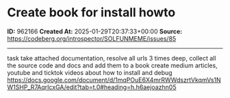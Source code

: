 # Create book for install howto

**ID:** 962166
**Created At:** 2025-01-29T20:37:33+00:00
**Source:** https://codeberg.org/introspector/SOLFUNMEME/issues/85

---

task take attached documentation, 
resolve all urls 3 times deep,
collect all the source code and docs and add them to a book
create medium articles, youtube and ticktok videos about how to install and debug
https://docs.google.com/document/d/1mqPOuE6X4mrRWWdszrtVkqmVs1NW1SHP_R7AqrIcxGA/edit?tab=t.0#heading=h.h6aejoazhn05
